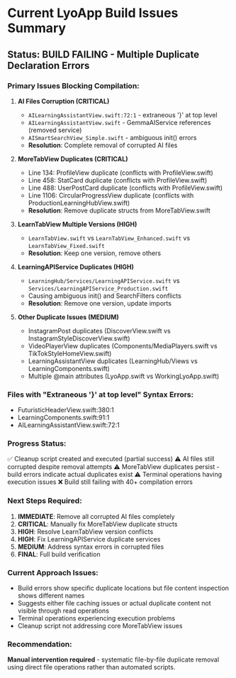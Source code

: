 # Current LyoApp Build Issues Summary

## Status: BUILD FAILING - Multiple Duplicate Declaration Errors

### Primary Issues Blocking Compilation:

1. **AI Files Corruption (CRITICAL)**
   - `AILearningAssistantView.swift:72:1` - extraneous '}' at top level  
   - `AILearningAssistantView.swift` - GemmaAIService references (removed service)
   - `AISmartSearchView_Simple.swift` - ambiguous init() errors
   - **Resolution**: Complete removal of corrupted AI files

2. **MoreTabView Duplicates (CRITICAL)**  
   - Line 134: ProfileView duplicate (conflicts with ProfileView.swift)
   - Line 458: StatCard duplicate (conflicts with ProfileView.swift)
   - Line 488: UserPostCard duplicate (conflicts with ProfileView.swift)  
   - Line 1106: CircularProgressView duplicate (conflicts with ProductionLearningHubView.swift)
   - **Resolution**: Remove duplicate structs from MoreTabView.swift

3. **LearnTabView Multiple Versions (HIGH)**
   - `LearnTabView.swift` vs `LearnTabView_Enhanced.swift` vs `LearnTabView_Fixed.swift`
   - **Resolution**: Keep one version, remove others

4. **LearningAPIService Duplicates (HIGH)**
   - `LearningHub/Services/LearningAPIService.swift` vs `Services/LearningAPIService_Production.swift`
   - Causing ambiguous init() and SearchFilters conflicts
   - **Resolution**: Remove one version, update imports

5. **Other Duplicate Issues (MEDIUM)**
   - InstagramPost duplicates (DiscoverView.swift vs InstagramStyleDiscoverView.swift)
   - VideoPlayerView duplicates (Components/MediaPlayers.swift vs TikTokStyleHomeView.swift)
   - LearningAssistantView duplicates (LearningHub/Views vs LearningComponents.swift)
   - Multiple @main attributes (LyoApp.swift vs WorkingLyoApp.swift)

### Files with "Extraneous '}' at top level" Syntax Errors:
- FuturisticHeaderView.swift:380:1
- LearningComponents.swift:91:1  
- AILearningAssistantView.swift:72:1

### Progress Status:
✅ Cleanup script created and executed (partial success)
⚠️  AI files still corrupted despite removal attempts
⚠️  MoreTabView duplicates persist - build errors indicate actual duplicates exist
⚠️  Terminal operations having execution issues
❌ Build still failing with 40+ compilation errors

### Next Steps Required:
1. **IMMEDIATE**: Remove all corrupted AI files completely
2. **CRITICAL**: Manually fix MoreTabView duplicate structs  
3. **HIGH**: Resolve LearnTabView version conflicts
4. **HIGH**: Fix LearningAPIService duplicate services
5. **MEDIUM**: Address syntax errors in corrupted files
6. **FINAL**: Full build verification

### Current Approach Issues:
- Build errors show specific duplicate locations but file content inspection shows different names
- Suggests either file caching issues or actual duplicate content not visible through read operations
- Terminal operations experiencing execution problems
- Cleanup script not addressing core MoreTabView issues

### Recommendation:
**Manual intervention required** - systematic file-by-file duplicate removal using direct file operations rather than automated scripts.
